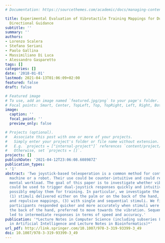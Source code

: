 ```yaml
---
# Documentation: https://sourcethemes.com/academic/docs/managing-content/

title: Experimental Evaluation of Vibrotactile Training Mappings for Dual-Joystick
  Directional Guidance
subtitle: ''
summary: ''
authors:
- Lorenzo Scalera
- Stefano Seriani
- Paolo Gallina
- Massimiliano Di Luca
- Alessandro Gasparetto
tags: []
categories: []
date: '2018-01-01'
lastmod: 2021-04-13T01:06:09+02:00
featured: false
draft: false

# Featured image
# To use, add an image named `featured.jpg/png` to your page's folder.
# Focal points: Smart, Center, TopLeft, Top, TopRight, Left, Right, BottomLeft, Bottom, BottomRight.
image:
  caption: ''
  focal_point: ''
  preview_only: false

# Projects (optional).
#   Associate this post with one or more of your projects.
#   Simply enter your project's folder or file name without extension.
#   E.g. `projects = ["internal-project"]` references `content/project/deep-learning/index.md`.
#   Otherwise, set `projects = []`.
projects: []
publishDate: '2021-04-12T23:06:08.608987Z'
publication_types:
- '1'
abstract: 'Two joystick-based teleoperation is a common method for controlling a remote
  machine or a robot. Their use could be counter-intuitive and could require a heavy
  mental workload. The goal of this paper is to investigate whether vibrotactile prompts
  could be used to trigger dual-joystick responses quickly and intuitively, so to
  possibly employ them for training. In particular, we investigate the effects of:
  (1) stimuli delivered either on the palm or on the back of the hand, (2) with attractive
  and repulsive mappings, (3) with single and sequential stimuli. We find that 38
  participants responded quicker and more accurately when stimuli were delivered on
  the back of the hand, preferred to move towards the vibration. Sequential stimuli
  led to intermediate responses in terms of speed and accuracy.'
publication: '*Lecture Notes in Computer Science (including subseries Lecture Notes
  in Artificial Intelligence and Lecture Notes in Bioinformatics)*'
url_pdf: http://link.springer.com/10.1007/978-3-319-93399-3_49
doi: 10.1007/978-3-319-93399-3_49
---
```

